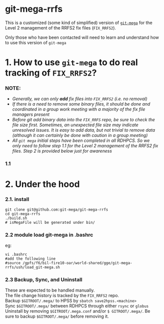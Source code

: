 # git-mega-rrfs
This is a customized (some kind of simplified) version of [`git-mega`](https://github.com/git-mega/git-mega) for the Level 2 management of the RRFS2 fix files (`FIX_RRFS2`).

Only those who have been contacted will need to learn and understand how to use this version of `git-mega`

# 1. How to use `git-mega` to do real tracking of `FIX_RRFS2`?
### NOTE:
- *Generally, we can only **add** fix files into `FIX_RRFS2` (i.e. no removal)*  
- *If there is a need to remove some binary files, it should be done and coordinated in a group work meeting with a majority of the fix file managers present*
- *Before git add binary data into the `FIX_RRFS` repo, be sure to check the file size first. Sometimes, an unexpected file size may indicate unresolved issues. It is easy to add data, but not trivial to remove data (although it can certainly be done with caution in a group meeting)*
- *All `git mega` initial steps have been completed in all RDHPCS. So we only need to follow step 1.1 for the Level 2 management of the RRFS2 fix files. Step 2 is provided below just for awareness*
### 1.1 

# 2. Under the hood
### 2.1. install 
```
git clone git@github.com:git-mega/git-mega-rrfs
cd git-mega-rrfs
./build.sh
# isMegaFile will be generated under bin/
```

### 2.2 module load git-mega in .bashrc
eg:
```
vi .bashrc
#add the following line
#source /gpfs/f6/bil-fire10-oar/world-shared/gge/git-mega-rrfs/ush/load_git-mega.sh
```

### 2.3 Backup, Sync, and Uninstall
These are expected to be handled manually.  
The file change history is tracked by the `FIX_RRFS2` repo.  
Backup `$GITROOT/.mega/` to HPSS by `sbatch save2hpss.<machine>`  
Sync `$GITROOT/.mega/` between RDHPCS through either `rsync` or `globus`  
Uninstall by removing `$GITROOT/.mega.conf` and/or `$ GITROOT/.mega/`. Be sure to backup `$GITROOT/.mega/` before removing it.
